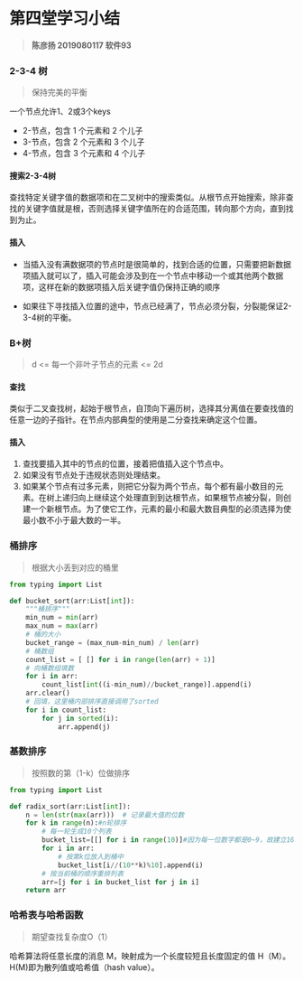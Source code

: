 # 第四堂学习小结

> **陈彦扬 2019080117 软件93**

### 2-3-4 树

> 保持完美的平衡

一个节点允许1、2或3个keys

- 2-节点，包含 1 个元素和 2 个儿子
- 3-节点，包含 2 个元素和 3 个儿子
- 4-节点，包含 3 个元素和 4 个儿子 

#### 搜索2-3-4树

查找特定关键字值的数据项和在二叉树中的搜索类似。从根节点开始搜索，除非查找的关键字值就是根，否则选择关键字值所在的合适范围，转向那个方向，直到找到为止。

#### 插入

- 当插入没有满数据项的节点时是很简单的，找到合适的位置，只需要把新数据项插入就可以了，插入可能会涉及到在一个节点中移动一个或其他两个数据项，这样在新的数据项插入后关键字值仍保持正确的顺序

- 如果往下寻找插入位置的途中，节点已经满了，节点必须分裂，分裂能保证2-3-4树的平衡。



### B+树

> d <= 每一个非叶子节点的元素 <= 2d 

#### 查找

类似于二叉查找树，起始于根节点，自顶向下遍历树，选择其分离值在要查找值的任意一边的子指针。在节点内部典型的使用是二分查找来确定这个位置。

#### 插入

1. 查找要插入其中的节点的位置，接着把值插入这个节点中。
2. 如果没有节点处于违规状态则处理结束。
3. 如果某个节点有过多元素，则把它分裂为两个节点，每个都有最小数目的元素。在树上递归向上继续这个处理直到到达根节点，如果根节点被分裂，则创建一个新根节点。为了使它工作，元素的最小和最大数目典型的必须选择为使最小数不小于最大数的一半。



### 桶排序

> 根据大小丢到对应的桶里

```python
from typing import List

def bucket_sort(arr:List[int]):
    """桶排序"""
    min_num = min(arr)
    max_num = max(arr)
    # 桶的大小
    bucket_range = (max_num-min_num) / len(arr)
    # 桶数组
    count_list = [ [] for i in range(len(arr) + 1)]
    # 向桶数组填数
    for i in arr:
        count_list[int((i-min_num)//bucket_range)].append(i)
    arr.clear()
    # 回填，这里桶内部排序直接调用了sorted
    for i in count_list:
        for j in sorted(i):
            arr.append(j)
```



### 基数排序

> 按照数的第（1-k）位做排序

```python
from typing import List

def radix_sort(arr:List[int]):
    n = len(str(max(arr)))  # 记录最大值的位数
    for k in range(n):#n轮排序
        # 每一轮生成10个列表
        bucket_list=[[] for i in range(10)]#因为每一位数字都是0~9，故建立10个桶
        for i in arr:
            # 按第k位放入到桶中
            bucket_list[i//(10**k)%10].append(i)
        # 按当前桶的顺序重排列表
        arr=[j for i in bucket_list for j in i]
    return arr
```



### 哈希表与哈希函数

> 期望查找复杂度O（1）

哈希算法将任意长度的消息 M，映射成为一个长度较短且长度固定的值 H（M）。H(M)即为散列值或哈希值（hash value）。


